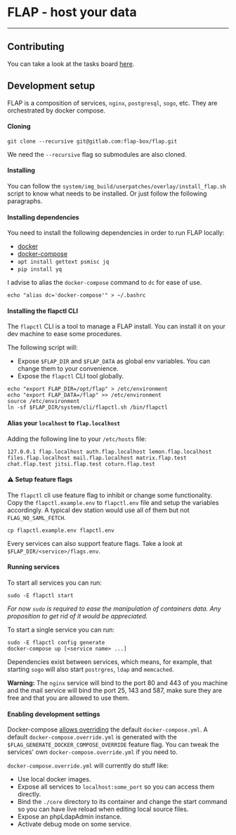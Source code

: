 # FLAP - host your data

---

## Contributing

You can take a look at the tasks board [here](https://gitlab.com/groups/flap-box/-/boards).

## Development setup

FLAP is a composition of services, `nginx`, `postgresql`, `sogo`, etc. They are orchestrated by docker compose.

#### Cloning

`git clone --recursive git@gitlab.com:flap-box/flap.git`

We need the `--recursive` flag so submodules are also cloned.

#### Installing

You can follow the `system/img_build/userpatches/overlay/install_flap.sh` script to know what needs to be installed.
Or just follow the following paragraphs.

#### Installing dependencies

You need to install the following dependencies in order to run FLAP locally:

-   [docker](https://docs.docker.com/install)
-   [docker-compose](https://docs.docker.com/compose/install)
-   `apt install gettext psmisc jq`
-   `pip install yq`

I advise to alias the `docker-compose` command to `dc` for ease of use.

```shell
echo "alias dc='docker-compose'" > ~/.bashrc
```

#### Installing the flapctl CLI

The `flapctl` CLI is a tool to manage a FLAP install. You can install it on your dev machine to ease some procedures.

The following script will:

-   Expose `$FLAP_DIR` and `$FLAP_DATA` as global env variables. You can change them to your convenience.
-   Expose the `flapctl` CLI tool globally.

```shell
echo "export FLAP_DIR=/opt/flap" > /etc/environment
echo "export FLAP_DATA=/flap" >> /etc/environment
source /etc/environment
ln -sf $FLAP_DIR/system/cli/flapctl.sh /bin/flapctl
```

#### Alias your `localhost` to `flap.localhost`

Adding the following line to your `/etc/hosts` file:

`127.0.0.1 flap.localhost auth.flap.localhost lemon.flap.localhost files.flap.localhost mail.flap.localhost matrix.flap.test chat.flap.test jitsi.flap.test coturn.flap.test`

#### ⚠ Setup feature flags

The `flapctl` cli use feature flag to inhibit or change some functionality. Copy the `flapctl.example.env` to `flapctl.env` file and setup the variables accordingly. A typical dev station would use all of them but not `FLAG_NO_SAML_FETCH`.

```shell
cp flapctl.example.env flapctl.env
```

Every services can also support feature flags. Take a look at `$FLAP_DIR/<service>/flags.env`.

#### Running services

To start all services you can run:

```shell
sudo -E flapctl start
```

_For now `sudo` is required to ease the manipulation of containers data. Any proposition to get rid of it would be appreciated._

To start a single service you can run:

```shell
sudo -E flapctl config generate
docker-compose up [<service name> ...]
```

Dependencies exist between services, which means, for example, that starting `sogo` will also start `postrgres`, `ldap` and `memcached`.

**Warning:** The `nginx` service will bind to the port 80 and 443 of you machine and the mail service will bind the port 25, 143 and 587, make sure they are free and that you are allowed to use them.

#### Enabling development settings

Docker-compose [allows overriding](https://docs.docker.com/compose/extends/) the default `docker-compose.yml`. A default `docker-compose.override.yml` is generated with the `$FLAG_GENERATE_DOCKER_COMPOSE_OVERRIDE` feature flag. You can tweak the services' own `docker-compose.override.yml` if you need to.

`docker-compose.override.yml` will currently do stuff like:

-   Use local docker images.
-   Expose all services to `localhost:some_port` so you can access them directly.
-   Bind the `./core` directory to its container and change the start command so you can have live reload when editing local source files.
-   Expose an phpLdapAdmin instance.
-   Activate debug mode on some service.
